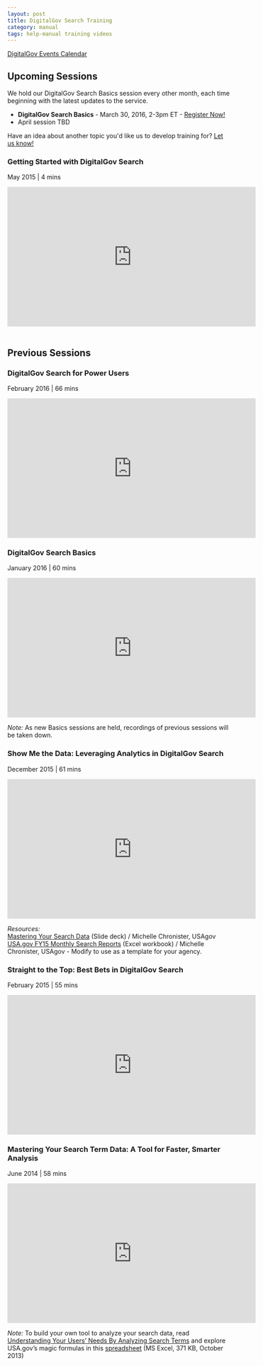 ```yaml
---
layout: post
title: DigitalGov Search Training
category: manual
tags: help-manual training videos
---
```


[DigitalGov Events Calendar](http://www.digitalgov.gov/events/)

## Upcoming Sessions

We hold our DigitalGov Search Basics session every other month, each time beginning with the latest updates to the service. 

* **DigitalGov Search Basics** - March 30, 2016, 2-3pm ET - [Register Now!](http://www.digitalgov.gov/event/digitalgov-search-basics-4/)
* April session TBD

Have an idea about another topic you'd like us to develop training for? [Let us know!](mailto:search@support.digitalgov.gov)

### Getting Started with DigitalGov Search
May 2015 | 4 mins

<iframe width="560" height="315" src="https://www.youtube.com/embed/TnlpuudK_WY" frameborder="0" allowfullscreen></iframe>
<br>
<br>

## Previous Sessions

### DigitalGov Search for Power Users
February 2016 | 66 mins

<iframe width="560" height="315" src="https://www.youtube.com/embed/P47ccZb6Fzc" frameborder="0" allowfullscreen></iframe>


### DigitalGov Search Basics
January 2016 | 60 mins

<iframe width="560" height="315" src="https://www.youtube.com/embed/i5B1deyAdjM" frameborder="0" allowfullscreen></iframe>

*Note:* As new Basics sessions are held, recordings of previous sessions will be taken down.
<br>

### Show Me the Data: Leveraging Analytics in DigitalGov Search
December 2015 | 61 mins

<iframe width="560" height="315" src="https://www.youtube.com/embed/zMft4VkYZug" frameborder="0" allowfullscreen></iframe>

*Resources:* 
<br>[Mastering Your Search Data](http://f22818b4dfc10241d8a3-f1564c64756a8cfee25b6b19953b1d23.r31.cf2.rackcdn.com/Mastering_Your_Search_Data-December_2015.pptx) (Slide deck) / Michelle Chronister, USAgov
<br>[USA.gov FY15 Monthly Search Reports](http://f22818b4dfc10241d8a3-f1564c64756a8cfee25b6b19953b1d23.r31.cf2.rackcdn.com/Sample_FY15_Monthly_Search%20Reports-USA.gov.xlsx) (Excel workbook) / Michelle Chronister, USAgov - Modify to use as a template for your agency.

### Straight to the Top: Best Bets in DigitalGov Search 
February 2015 | 55 mins

<iframe width="560" height="315" src="https://www.youtube.com/embed/WzQocKYK0t4" frameborder="0" allowfullscreen></iframe>

### Mastering Your Search Term Data: A Tool for Faster, Smarter Analysis
June 2014 | 58 mins

<iframe width="560" height="315" src="https://www.youtube.com/embed/x2_PhowP-DI" frameborder="0" allowfullscreen></iframe>

*Note:* To build your own tool to analyze your search data, read [Understanding Your Users’ Needs By Analyzing Search Terms](https://www.digitalgov.gov/2013/10/24/understanding-your-users-needs-by-analyzing-search-terms/) and explore USA.gov’s magic formulas in this [spreadsheet](http://www.digitalgov.gov/files/2013/10/usa.gov-monthly-search-reports-fy13.xlsx) (MS Excel, 371 KB, October 2013)
